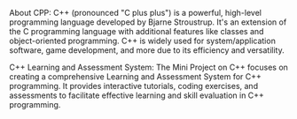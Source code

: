 About CPP:
C++ (pronounced "C plus plus") is a powerful, high-level programming language developed by Bjarne Stroustrup. It's an extension of the C programming language with additional features like classes and object-oriented programming. C++ is widely used for system/application software, game development, and more due to its efficiency and versatility.

C++ Learning and Assessment System:
The Mini Project on C++ focuses on creating a comprehensive Learning and Assessment System for C++ programming. 
It provides interactive tutorials, coding exercises, and assessments to facilitate effective learning and skill evaluation in C++ programming.
